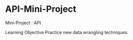 # API-Mini-Project
Mini-Project : API 

Learning Objective
  Practice new data wrangling techniques. 
